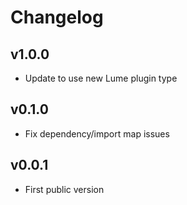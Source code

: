 # Changelog

## v1.0.0

- Update to use new Lume plugin type

## v0.1.0

- Fix dependency/import map issues

## v0.0.1

- First public version
